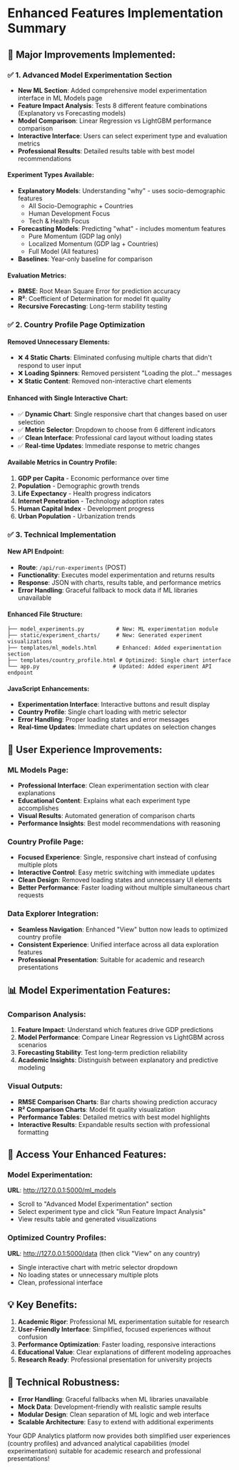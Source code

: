 # Enhanced Features Implementation Summary

## 🎯 **Major Improvements Implemented:**

### ✅ **1. Advanced Model Experimentation Section**
- **New ML Section**: Added comprehensive model experimentation interface in ML Models page
- **Feature Impact Analysis**: Tests 8 different feature combinations (Explanatory vs Forecasting models)
- **Model Comparison**: Linear Regression vs LightGBM performance comparison
- **Interactive Interface**: Users can select experiment type and evaluation metrics
- **Professional Results**: Detailed results table with best model recommendations

#### **Experiment Types Available:**
- **Explanatory Models**: Understanding "why" - uses socio-demographic features
  - All Socio-Demographic + Countries
  - Human Development Focus  
  - Tech & Health Focus
- **Forecasting Models**: Predicting "what" - includes momentum features
  - Pure Momentum (GDP lag only)
  - Localized Momentum (GDP lag + Countries)
  - Full Model (All features)
- **Baselines**: Year-only baseline for comparison

#### **Evaluation Metrics:**
- **RMSE**: Root Mean Square Error for prediction accuracy
- **R²**: Coefficient of Determination for model fit quality
- **Recursive Forecasting**: Long-term stability testing

### ✅ **2. Country Profile Page Optimization**

#### **Removed Unnecessary Elements:**
- ❌ **4 Static Charts**: Eliminated confusing multiple charts that didn't respond to user input
- ❌ **Loading Spinners**: Removed persistent "Loading the plot..." messages
- ❌ **Static Content**: Removed non-interactive chart elements

#### **Enhanced with Single Interactive Chart:**
- ✅ **Dynamic Chart**: Single responsive chart that changes based on user selection
- ✅ **Metric Selector**: Dropdown to choose from 6 different indicators
- ✅ **Clean Interface**: Professional card layout without loading states
- ✅ **Real-time Updates**: Immediate response to metric changes

#### **Available Metrics in Country Profile:**
1. **GDP per Capita** - Economic performance over time
2. **Population** - Demographic growth trends  
3. **Life Expectancy** - Health progress indicators
4. **Internet Penetration** - Technology adoption rates
5. **Human Capital Index** - Development progress
6. **Urban Population** - Urbanization trends

### ✅ **3. Technical Implementation**

#### **New API Endpoint:**
- **Route**: `/api/run-experiments` (POST)
- **Functionality**: Executes model experimentation and returns results
- **Response**: JSON with charts, results table, and performance metrics
- **Error Handling**: Graceful fallback to mock data if ML libraries unavailable

#### **Enhanced File Structure:**
```
├── model_experiments.py          # New: ML experimentation module
├── static/experiment_charts/     # New: Generated experiment visualizations
├── templates/ml_models.html      # Enhanced: Added experimentation section
├── templates/country_profile.html # Optimized: Single chart interface
└── app.py                       # Updated: Added experiment API endpoint
```

#### **JavaScript Enhancements:**
- **Experimentation Interface**: Interactive buttons and result display
- **Country Profile**: Single chart loading with metric selector
- **Error Handling**: Proper loading states and error messages
- **Real-time Updates**: Immediate chart updates on selection changes

## 🚀 **User Experience Improvements:**

### **ML Models Page:**
- **Professional Interface**: Clean experimentation section with clear explanations
- **Educational Content**: Explains what each experiment type accomplishes
- **Visual Results**: Automated generation of comparison charts
- **Performance Insights**: Best model recommendations with reasoning

### **Country Profile Page:**
- **Focused Experience**: Single, responsive chart instead of confusing multiple plots
- **Interactive Control**: Easy metric switching with immediate updates
- **Clean Design**: Removed loading states and unnecessary UI elements
- **Better Performance**: Faster loading without multiple simultaneous chart requests

### **Data Explorer Integration:**
- **Seamless Navigation**: Enhanced "View" button now leads to optimized country profile
- **Consistent Experience**: Unified interface across all data exploration features
- **Professional Presentation**: Suitable for academic and research presentations

## 📊 **Model Experimentation Features:**

### **Comparison Analysis:**
1. **Feature Impact**: Understand which features drive GDP predictions
2. **Model Performance**: Compare Linear Regression vs LightGBM across scenarios
3. **Forecasting Stability**: Test long-term prediction reliability
4. **Academic Insights**: Distinguish between explanatory and predictive modeling

### **Visual Outputs:**
- **RMSE Comparison Charts**: Bar charts showing prediction accuracy
- **R² Comparison Charts**: Model fit quality visualization  
- **Performance Tables**: Detailed metrics with best model highlights
- **Interactive Results**: Expandable results section with professional formatting

## 🎯 **Access Your Enhanced Features:**

### **Model Experimentation:**
**URL**: http://127.0.0.1:5000/ml_models
- Scroll to "Advanced Model Experimentation" section
- Select experiment type and click "Run Feature Impact Analysis"
- View results table and generated visualizations

### **Optimized Country Profiles:**
**URL**: http://127.0.0.1:5000/data (then click "View" on any country)
- Single interactive chart with metric selector dropdown
- No loading states or unnecessary multiple plots
- Clean, professional interface

## 💡 **Key Benefits:**

1. **Academic Rigor**: Professional ML experimentation suitable for research
2. **User-Friendly Interface**: Simplified, focused experiences without confusion
3. **Performance Optimization**: Faster loading, responsive interactions
4. **Educational Value**: Clear explanations of different modeling approaches
5. **Research Ready**: Professional presentation for university projects

## 🔧 **Technical Robustness:**

- **Error Handling**: Graceful fallbacks when ML libraries unavailable
- **Mock Data**: Development-friendly with realistic sample results
- **Modular Design**: Clean separation of ML logic and web interface
- **Scalable Architecture**: Easy to extend with additional experiments

Your GDP Analytics platform now provides both simplified user experiences (country profiles) and advanced analytical capabilities (model experimentation) suitable for academic research and professional presentations!